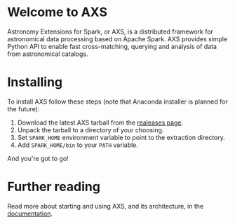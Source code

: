 # Welcome to AXS
Astronomy Extensions for Spark, or AXS, is a distributed framework for 
astronomical data processing based on Apache Spark. AXS provides simple 
Python API to enable fast cross-matching, querying and analysis of data
from astronomical catalogs.

# Installing
To install AXS follow these steps (note that Anaconda installer is planned
for the future):
1. Download the latest AXS tarball from the [realeases page](https://github.com/dirac-institute/AXS/releases).
2. Unpack the tarball to a directory of your choosing.
3. Set `SPARK_HOME` environment variable to point to the extraction directory.
4. Add `SPARK_HOME/bin` to your `PATH` variable.

And you're got to go!

# Further reading
Read more about starting and using AXS, and its architecture, in 
the [documentation](https://dirac-institute.github.io/AXS).
